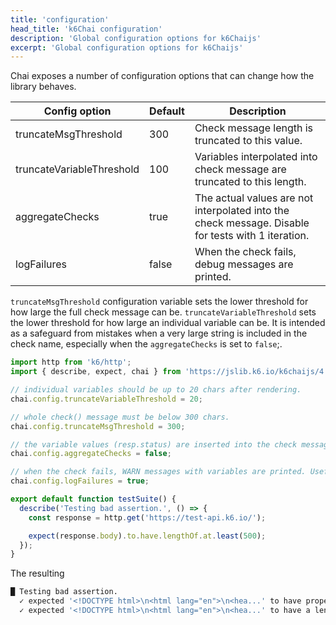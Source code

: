 ```yaml
---
title: 'configuration'
head_title: 'k6Chai configuration'
description: 'Global configuration options for k6Chaijs'
excerpt: 'Global configuration options for k6Chaijs'
---
```


Chai exposes a number of configuration options that can change how the library behaves.


| Config option             | Default     | Description |
| ------------------------- | ----------- | ----------- |
| truncateMsgThreshold      | 300   | Check message length is truncated to this value. |
| truncateVariableThreshold | 100   | Variables interpolated into check message are truncated to this length. |
| aggregateChecks           | true  | The actual values are not interpolated into the check message. Disable for tests with 1 iteration. |
| logFailures               | false | When the check fails, debug messages are printed. |


`truncateMsgThreshold` configuration variable sets the lower threshold for how large the full check message can be. `truncateVariableThreshold` sets the lower threshold for how large an individual variable can be. It is intended as a safeguard from mistakes when a very large string is included in the check name, especially when the `aggregateChecks` is set to `false`;. 

<CodeGroup labels={[]}>

```javascript
import http from 'k6/http';
import { describe, expect, chai } from 'https://jslib.k6.io/k6chaijs/4.3.4.1/index.js';

// individual variables should be up to 20 chars after rendering.
chai.config.truncateVariableThreshold = 20;

// whole check() message must be below 300 chars.
chai.config.truncateMsgThreshold = 300;

// the variable values (resp.status) are inserted into the check message - useful for debugging or tests with 1 iteration
chai.config.aggregateChecks = false;

// when the check fails, WARN messages with variables are printed. Useful for debugging.
chai.config.logFailures = true;

export default function testSuite() {
  describe('Testing bad assertion.', () => {
    const response = http.get('https://test-api.k6.io/');

    expect(response.body).to.have.lengthOf.at.least(500);
  });
}
```

</CodeGroup>

The resulting

```bash
█ Testing bad assertion.
  ✓ expected '<!DOCTYPE html>\n<html lang="en">\n<hea...' to have property 'length'
  ✓ expected '<!DOCTYPE html>\n<html lang="en">\n<hea...' to have a length at least 500 got 15714
```


